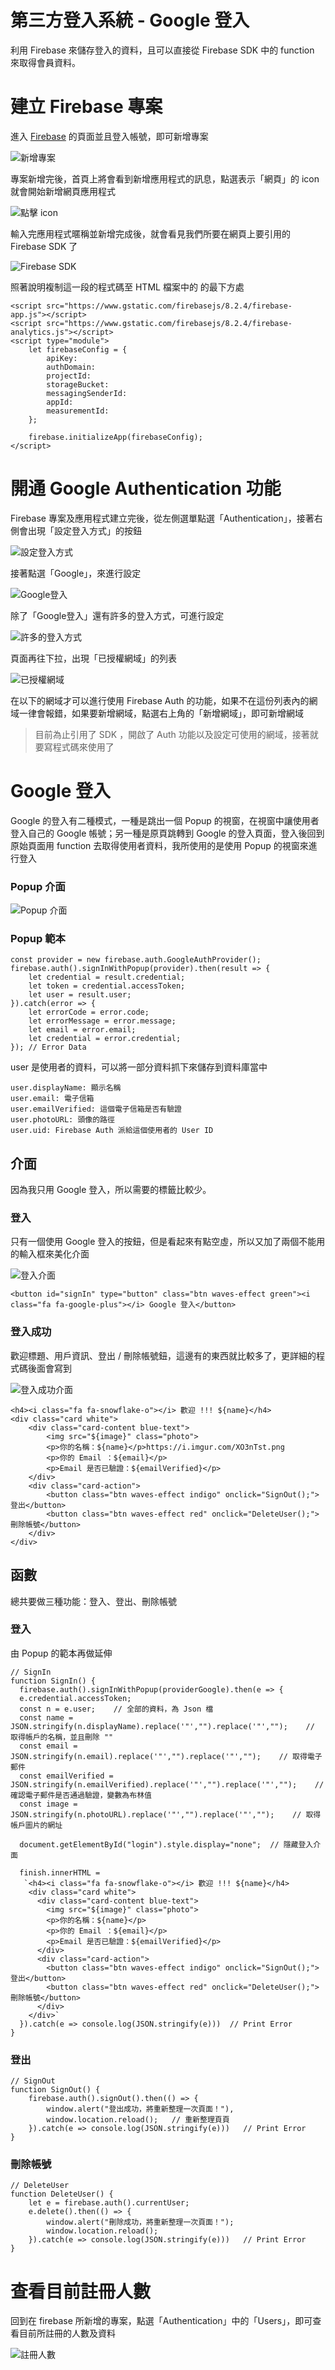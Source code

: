 # 第三方登入系統 - Google 登入
利用 Firebase 來儲存登入的資料，且可以直接從 Firebase SDK 中的 function 來取得會員資料。

# 建立 Firebase 專案
進入 [Firebase](https://firebase.google.com/) 的頁面並且登入帳號，即可新增專案

![新增專案](https://i.imgur.com/auyVR8x.png)

專案新增完後，首頁上將會看到新增應用程式的訊息，點選表示「網頁」的 icon 就會開始新增網頁應用程式

![點擊 icon](https://i.imgur.com/xyca8yr.png)

輸入完應用程式暱稱並新增完成後，就會看見我們所要在網頁上要引用的 Firebase SDK 了

![Firebase SDK](https://i.imgur.com/EFmteq3.png)

照著說明複制這一段的程式碼至 HTML 檔案中的 **<body>**  的最下方處

```htmlembedded=
<script src="https://www.gstatic.com/firebasejs/8.2.4/firebase-app.js"></script>
<script src="https://www.gstatic.com/firebasejs/8.2.4/firebase-analytics.js"></script>
<script type="module">
    let firebaseConfig = {
        apiKey:
        authDomain:
        projectId:
        storageBucket:
        messagingSenderId:
        appId:
        measurementId:
    };

    firebase.initializeApp(firebaseConfig);
</script>
```

# 開通 Google Authentication 功能
Firebase 專案及應用程式建立完後，從左側選單點選「Authentication」，接著右側會出現「設定登入方式」的按鈕

![設定登入方式](https://i.imgur.com/YpWCh0b.png)

接著點選「Google」，來進行設定

![Google登入](https://i.imgur.com/v8BXrWW.png)

除了「Google登入」還有許多的登入方式，可進行設定

![許多的登入方式](https://i.imgur.com/JG0O8gW.png)

頁面再往下拉，出現「已授權網域」的列表

![已授權網域](https://i.imgur.com/IktmHSo.png)

在以下的網域才可以進行使用 Firebase Auth 的功能，如果不在這份列表內的網域一律會報錯，如果要新增網域，點選右上角的「新增網域」，即可新增網域

> 目前為止引用了 SDK ，開啟了 Auth 功能以及設定可使用的網域，接著就要寫程式碼來使用了

# Google 登入
Google 的登入有二種模式，一種是跳出一個 Popup 的視窗，在視窗中讓使用者登入自己的 Google 帳號；另一種是原頁跳轉到 Google 的登入頁面，登入後回到原始頁面用 function 去取得使用者資料，我所使用的是使用 Popup 的視窗來進行登入

### **Popup 介面**

![Popup 介面](https://i.imgur.com/7zrS5ws.png)

### **Popup 範本**

```javascript=
const provider = new firebase.auth.GoogleAuthProvider();
firebase.auth().signInWithPopup(provider).then(result => {
    let credential = result.credential;
    let token = credential.accessToken;
    let user = result.user;
}).catch(error => {
    let errorCode = error.code;
    let errorMessage = error.message;
    let email = error.email;
    let credential = error.credential;
}); // Error Data
```

user 是使用者的資料，可以將一部分資料抓下來儲存到資料庫當中

```
user.displayName: 顯示名稱
user.email: 電子信箱
user.emailVerified: 這個電子信箱是否有驗證
user.photoURL: 頭像的路徑
user.uid: Firebase Auth 派給這個使用者的 User ID
```

## 介面

因為我只用 Google 登入，所以需要的標籤比較少。

### 登入

只有一個使用 Google 登入的按鈕，但是看起來有點空虛，所以又加了兩個不能用的輸入框來美化介面

![登入介面](https://i.imgur.com/dKVwLlo.png)

```htmlembedded=
<button id="signIn" type="button" class="btn waves-effect green"><i class="fa fa-google-plus"></i> Google 登入</button>
```

### 登入成功

歡迎標題、用戶資訊、登出 / 刪除帳號鈕，這邊有的東西就比較多了，更詳細的程式碼後面會寫到

![登入成功介面](https://i.imgur.com/XO3nTst.png)

```htmlembedded=
<h4><i class="fa fa-snowflake-o"></i> 歡迎 !!! ${name}</h4>
<div class="card white">
    <div class="card-content blue-text">
        <img src="${image}" class="photo">
        <p>你的名稱：${name}</p>https://i.imgur.com/XO3nTst.png
        <p>你的 Email ：${email}</p>
        <p>Email 是否已驗證：${emailVerified}</p>
    </div>
    <div class="card-action">
        <button class="btn waves-effect indigo" onclick="SignOut();">登出</button>
        <button class="btn waves-effect red" onclick="DeleteUser();">刪除帳號</button>
    </div>
</div>
```

## 函數

總共要做三種功能：登入、登出、刪除帳號

### 登入

由 Popup 的範本再做延伸

```javascript=
// SignIn
function SignIn() {
  firebase.auth().signInWithPopup(providerGoogle).then(e => { 
  e.credential.accessToken; 
  const n = e.user;    // 全部的資料，為 Json 檔
  const name = JSON.stringify(n.displayName).replace('"',"").replace('"',"");    // 取得帳戶的名稱，並且刪除 ""
  const email = JSON.stringify(n.email).replace('"',"").replace('"',"");    // 取得電子郵件
  const emailVerified = JSON.stringify(n.emailVerified).replace('"',"").replace('"',"");    // 確認電子郵件是否通過驗證，變數為布林值
  const image = JSON.stringify(n.photoURL).replace('"',"").replace('"',"");    // 取得帳戶圖片的網址

  document.getElementById("login").style.display="none";  // 隱藏登入介面

  finish.innerHTML =
   `<h4><i class="fa fa-snowflake-o"></i> 歡迎 !!! ${name}</h4>
    <div class="card white">
      <div class="card-content blue-text">
        <img src="${image}" class="photo">
        <p>你的名稱：${name}</p>
        <p>你的 Email ：${email}</p>
        <p>Email 是否已驗證：${emailVerified}</p>
      </div>
      <div class="card-action">
        <button class="btn waves-effect indigo" onclick="SignOut();">登出</button>
        <button class="btn waves-effect red" onclick="DeleteUser();">刪除帳號</button>
      </div>
    </div>`
  }).catch(e => console.log(JSON.stringify(e)))  // Print Error
}
```

### 登出

```javascript=
// SignOut
function SignOut() { 
    firebase.auth().signOut().then(() => { 
        window.alert("登出成功，將重新整理一次頁面！"), 
        window.location.reload();   // 重新整理頁頁
    }).catch(e => console.log(JSON.stringify(e)))   // Print Error
}
```

### 刪除帳號

```javascript=
// DeleteUser
function DeleteUser() { 
    let e = firebase.auth().currentUser; 
    e.delete().then(() => { 
        window.alert("刪除成功，將重新整理一次頁面！");
        window.location.reload();
    }).catch(e => console.log(JSON.stringify(e)))   // Print Error
} 
```

# 查看目前註冊人數

回到在 firebase 所新增的專案，點選「Authentication」中的「Users」，即可查看目前所註冊的人數及資料

![註冊人數](https://i.imgur.com/5Fwpczr.png)

